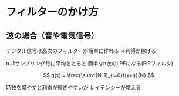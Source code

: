 <!-- 自動生成されたプリアンブル ここから -->
<!-- // $width:"841.89" -->
<!-- // $height:"595.28" -->
<!-- // $page_number:"true" -->
<!-- // $page:"30" -->
<!-- // $absolute_page:"30" -->
<!-- // $h2:"none" -->
<!-- // $h3:"none" -->
<!-- // $title:"true" -->
<!-- // $state_title:"2" -->
<!-- 自動生成されたプリアンブル ここまで -->

<!-- 前のページから引き継いだタイトル ここから -->
<!-- 前のページから引き継いだタイトル ここまで -->
# フィルターのかけ方
## 波の場合（音や電気信号）

デジタル信号は高次のフィルターが簡単に作れる
→利得が稼げる

n+1サンプリング毎に平均をとると
簡単なn次のLPFになる(FIRフィルタ)

$$
g(x) = \frac{\sum^{N-1}_{i=0}f(x+i)}{N}
$$

時数を増やすと利得が稼ぎやすいが
レイテンシーが増える

